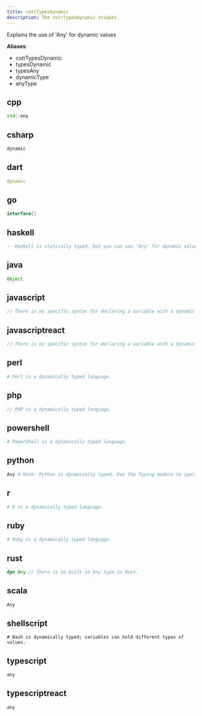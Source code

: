 ```yaml
---
title: cotrTypesDynamic
description: The cotrTypesDynamic snippet.
---
```


Explains the use of 'Any' for dynamic values

**Aliases**:
- cotrTypesDynamic
- typesDynamic
- typesAny
- dynamicType
- anyType

## cpp
```cpp
std::any
```

## csharp
```csharp
dynamic
```

## dart
```dart
dynamic
```

## go
```go
interface{}
```

## haskell
```haskell
-- Haskell is statically typed, but you can use 'Any' for dynamic values.
```

## java
```java
Object
```

## javascript
```javascript
// There is no specific syntax for declaring a variable with a dynamic type in JavaScript.
```

## javascriptreact
```javascriptreact
// There is no specific syntax for declaring a variable with a dynamic type in JavaScript.
```

## perl
```perl
# Perl is a dynamically typed language.
```

## php
```php
// PHP is a dynamically typed language.
```

## powershell
```powershell
# PowerShell is a dynamically typed language.
```

## python
```python
Any # Note: Python is dynamically typed. Use the Typing module to specify types.
```

## r
```r
# R is a dynamically typed language.
```

## ruby
```ruby
# Ruby is a dynamically typed language.
```

## rust
```rust
dyn Any // There is no built-in Any type in Rust.
```

## scala
```scala
Any
```

## shellscript
```shellscript
# Bash is dynamically typed; variables can hold different types of values.
```

## typescript
```typescript
any
```

## typescriptreact
```typescriptreact
any
```

